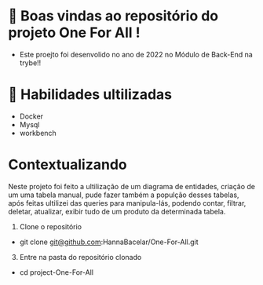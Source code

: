   
  #  📝 Boas vindas ao repositório do projeto One For All !

- Este proejto foi desenvolido no ano de 2022 no Módulo de Back-End na trybe!!

# 🚦 Habilidades ultilizadas 
- Docker
- Mysql
- workbench

# Contextualizando
Neste projeto foi feito a ultilização de um diagrama de entidades, criação de um uma tabela manual, pude fazer também a populção desses tabelas, após feitas ultilizei das queries para manipula-lás, podendo contar, filtrar, deletar, atualizar,  exibir tudo de um produto da determinada tabela.

  1. Clone o repositório
  - git clone git@github.com:HannaBacelar/One-For-All.git
  3. Entre na pasta do repositório clonado
  - cd project-One-For-All

